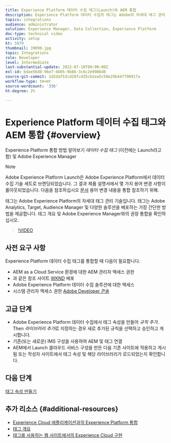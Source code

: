 ```yaml
---
title: Experience Platform 데이터 수집 태그(Launch)와 AEM 통합
description: Experience Platform 데이터 수집의 태그는 Adobe의 차세대 태그 관리 솔루션이며, Adobe Analytics, Target, Audience Manager 및 다양한 솔루션을 배포하는 최고의 방법입니다. 태그(이전의 Launch)에 대한 개요 및 Adobe Experience Manager와의 권장 통합을 확인하십시오.
topics: integrations
audience: administrator
solution: Experience Manager, Data Collection, Experience Platform
doc-type: technical video
activity: setup
kt: 5979
thumbnail: 39090.jpg
topic: Integrations
role: Developer
level: Intermediate
last-substantial-update: 2022-07-10T00:00:00Z
exl-id: bdae56d8-96e7-4b05-9b8b-3c6c2e998bd8
source-git-commit: 1d2daf53cd28fcd35cb2ea5c50e29b447790917a
workflow-type: tm+mt
source-wordcount: '336'
ht-degree: 2%

---
```


# Experience Platform 데이터 수집 태그와 AEM 통합 {#overview}

Experience Platform 통합 방법 알아보기 _데이터 수집 태그_ (이전에는 Launch라고 함) 및 Adobe Experience Manager

>[!NOTE]
>
>Adobe Experience Platform Launch은 Adobe Experience Platform에서 데이터 수집 기술 세트로 브랜딩되었습니다. 그 결과 제품 설명서에서 몇 가지 용어 변경 사항이 롤아웃되었습니다. 다음을 참조하십시오 [문서](https://experienceleague.adobe.com/docs/experience-platform/tags/term-updates.html) 용어 변경 내용을 통합 참조하기 위해.


태그는 Adobe Experience Platform의 차세대 태그 관리 기술입니다. 태그는 Adobe Analytics, Target, Audience Manager 및 다양한 솔루션을 배포하는 가장 간단한 방법을 제공합니다. 태그 개요 및 Adobe Experience Manager와의 권장 통합을 확인하십시오.

>[!VIDEO](https://video.tv.adobe.com/v/3417061?quality=12&learn=on)


## 사전 요구 사항

Experience Platform 데이터 수집 태그를 통합할 때 다음이 필요합니다.

+ AEM as a Cloud Service 환경에 대한 AEM 관리자 액세스 권한
+ 과 같은 참조 사이트 [WKND](https://github.com/adobe/aem-guides-wknd) 배포
+ Adobe Experience Platform 데이터 수집 솔루션에 대한 액세스
+ 시스템 관리자 액세스 권한 [Adobe Developer 콘솔](https://developer.adobe.com/developer-console/)


## 고급 단계

+ Adobe Experience Platform 데이터 수집에서 태그 속성을 만들어 _규칙 추가_. Then _라이브러리 추가_&#x200B;로 지정하는 경우 새로 추가된 규칙을 선택하고 승인하고 게시합니다.
+ 기존(또는 새로운) IMS 구성을 사용하여 AEM 및 태그 연결
+ AEM에서 Launch 클라우드 서비스 구성을 만든 다음 기존 사이트에 적용하고 게시됨 또는 작성자 사이트에서 태그 속성 및 해당 라이브러리가 로드되었는지 확인합니다.

## 다음 단계

[태그 속성 만들기](create-tag-property.md)

## 추가 리소스 {#additional-resources}

+ [Experience Cloud 애플리케이션과의 Experience Platform 통합](https://experienceleague.adobe.com/docs/platform-learn/tutorials/intro-to-platform/integrations-with-experience-cloud-applications.html)
+ [태그 개요](https://experienceleague.adobe.com/docs/experience-platform/tags/home.html)
+ [태그를 사용하는 웹 사이트에서의 Experience Cloud 구현](https://experienceleague.adobe.com/docs/platform-learn/implement-in-websites/overview.html)
